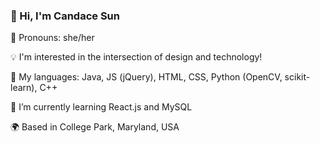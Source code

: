 ### 👋 Hi, I'm Candace Sun
📌 Pronouns: she/her

💡 I'm interested in the intersection of design and technology!

🔮 My languages: Java, JS (jQuery), HTML, CSS, Python (OpenCV, scikit-learn), C++ 

🌱 I’m currently learning React.js and MySQL

🌍 Based in College Park, Maryland, USA
<!--
**candace-sun/candace-sun** is a ✨ _special_ ✨ repository because its `README.md` (this file) appears on your GitHub profile.

Here are some ideas to get you started:

- 🔭 I’m currently working on ...
- 🌱 I’m currently learning ...
- 👯 I’m looking to collaborate on ...
- 🤔 I’m looking for help with ...
- 💬 Ask me about ...
- 📫 How to reach me: ...
- 😄 Pronouns: ...
- ⚡ Fun fact: ...
-->
